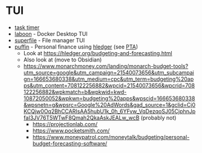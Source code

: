 # TUI

- [task timer](https://github.com/caarlos0/tasktimer)
- [laboon](https://github.com/arisnacg/laboon) - Docker Desktop TUI
- [superfile](https://github.com/yorukot/superfile) - File manager TUI
- [puffin](https://github.com/siddhantac/puffin?tab=readme-ov-file) - Personal finance using [hledger](https://hledger.org/) (see [PTA](https://plaintextaccounting.org/What-is-Plain-Text-Accounting))
  - Look at https://hledger.org/budgeting-and-forecasting.html
  - Also look at (move to Obsidian)
  - https://www.monarchmoney.com/landing/monarch-budget-tools?utm_source=google&utm_campaign=21540073656&utm_subcampaign=166653680338&utm_medium=cpc&utm_term=budgeting%20apps&utm_content=708122256882&wpcid=21540073656&wpcrid=708122256882&wpkmatch=b&wpkwid=kwd-10872050052&wpkwn=budgeting%20apps&wpscid=166653680338&wpsnetn=g&wpsrc=Google%20AdWords&gad_source=1&gclid=Cj0KCQjw0Oq2BhCCARIsAA5hubU1k_0h_6YFvw_VqDezqoSJ05CjphnJpfaI3JV76T5WTwF8Qmah2QkaAskJEALw_wcB (probably not)
    - https://projectionlab.com/
    - https://www.pocketsmith.com/
    - https://www.moneypatrol.com/moneytalk/budgeting/personal-budget-forecasting-software/